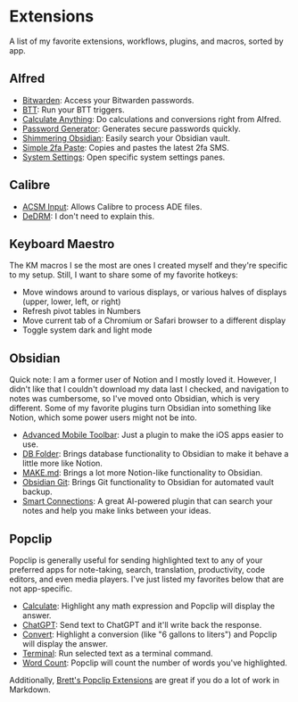 # Extensions

A list of my favorite extensions, workflows, plugins, and macros, sorted by app.

## Alfred

* [Bitwarden](https://github.com/blacs30/bitwarden-alfred-workflow): Access your Bitwarden passwords.
* [BTT](https://alfred.app/workflows/dnnsmnstrr/btt/): Run your BTT triggers.
* [Calculate Anything](https://alfred.app/workflows/biatidigital/calculate-anything/): Do calculations and conversions right from Alfred.
* [Password Generator](https://alfred.app/workflows/fedecalendino/password-generator/): Generates secure passwords quickly.
* [Shimmering Obsidian](https://alfred.app/workflows/chrisgrieser/shimmering-obsidian/): Easily search your Obsidian vault.
* [Simple 2fa Paste](https://alfred.app/workflows/thebitguru/simple-2fa-paste/): Copies and pastes the latest 2fa SMS.
* [System Settings](https://alfred.app/workflows/alfredapp/system-settings/): Open specific system settings panes.

## Calibre

* [ACSM Input](https://github.com/Leseratte10/acsm-calibre-plugin): Allows Calibre to process ADE files.
* [DeDRM](https://github.com/noDRM/DeDRM_tools): I don't need to explain this.

## Keyboard Maestro

The KM macros I se the most are ones I created myself and they're specific to my setup. Still, I want to share some of my favorite hotkeys:

* Move windows around to various displays, or various halves of displays (upper, lower, left, or right)
* Refresh pivot tables in Numbers
* Move current tab of a Chromium or Safari browser to a different display
* Toggle system dark and light mode

## Obsidian

Quick note: I am a former user of Notion and I mostly loved it. However, I didn't like that I couldn't download my data last I checked, and navigation to notes was cumbersome, so I've moved onto Obsidian, which is very different. Some of my favorite plugins turn Obsidian into something like Notion, which some power users might not be into.

* [Advanced Mobile Toolbar](https://github.com/phibr0/obsidian-advanced-toolbar): Just a plugin to make the iOS apps easier to use.
* [DB Folder](https://github.com/RafaelGB/obsidian-db-folder): Brings database functionality to Obsidian to make it behave a little more like Notion.
* [MAKE.md](https://www.make.md/): Brings a lot more Notion-like functionality to Obsidian.
* [Obsidian Git](https://github.com/denolehov/obsidian-git): Brings Git functionality to Obsidian for automated vault backup.
* [Smart Connections](https://github.com/brianpetro/obsidian-smart-connections): A great AI-powered plugin that can search your notes and help you make links between your ideas.

## Popclip

Popclip is generally useful for sending highlighted text to any of your preferred apps for note-taking, search, translation, productivity, code editors, and even media players. I've just listed my favorites below that are not app-specific.

* [Calculate](https://www.popclip.app/extensions/x/1E6Xw): Highlight any math expression and Popclip will display the answer.
* [ChatGPT](https://www.popclip.app/extensions/x/1g1Pz): Send text to ChatGPT and it'll write back the response.
* [Convert](https://www.popclip.app/extensions/x/152fJ): Highlight a conversion (like "6 gallons to liters") and Popclip will display the answer.
* [Terminal](https://www.popclip.app/extensions/x/13U7m): Run selected text as a terminal command.
* [Word Count](https://www.popclip.app/extensions/x/17H9S/): Popclip will count the number of words you've highlighted.

Additionally, [Brett's Popclip Extensions](https://brettterpstra.com/projects/bretts-popclip-extensions) are great if you do a lot of work in Markdown.